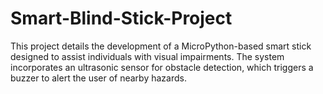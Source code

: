 # Smart-Blind-Stick-Project
This project details the development of a MicroPython-based smart stick designed to assist individuals with visual impairments. The system incorporates an ultrasonic sensor for obstacle detection, which triggers a buzzer to alert the user of nearby hazards.
